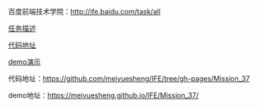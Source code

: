 

百度前端技术学院：http://ife.baidu.com/task/all


[任务描述](http://ife.baidu.com/task/detail?taskId=37)

[代码地址](https://github.com/meiyuesheng/IFE/tree/gh-pages/Mission_37)

[demo演示](https://meiyuesheng.github.io/IFE/Mission_37/)

代码地址：https://github.com/meiyuesheng/IFE/tree/gh-pages/Mission_37

demo地址：https://meiyuesheng.github.io/IFE/Mission_37/